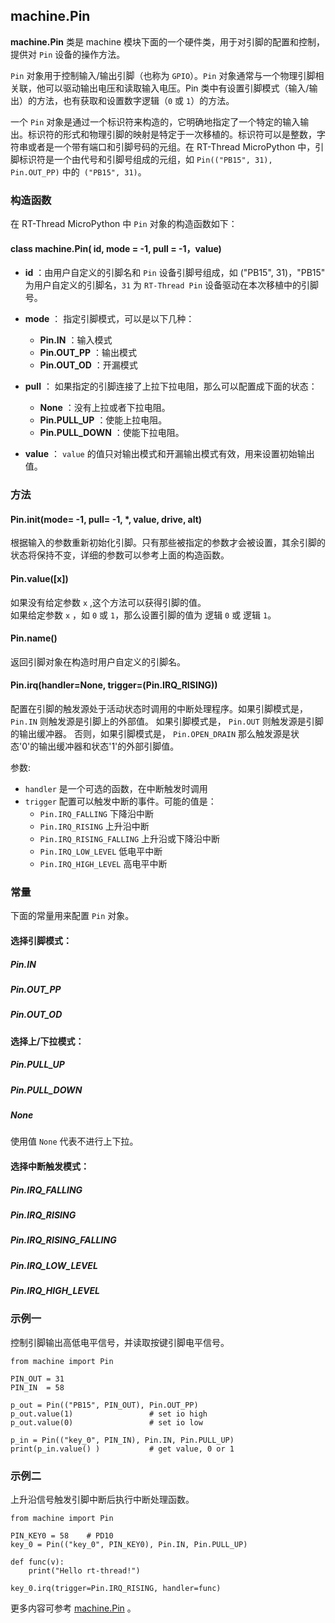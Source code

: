 ## machine.Pin

**machine.Pin** 类是 machine 模块下面的一个硬件类，用于对引脚的配置和控制，提供对 `Pin` 设备的操作方法。

`Pin` 对象用于控制输入/输出引脚（也称为 `GPIO`）。`Pin` 对象通常与一个物理引脚相关联，他可以驱动输出电压和读取输入电压。Pin 类中有设置引脚模式（输入/输出）的方法，也有获取和设置数字逻辑（`0` 或 `1`）的方法。

一个 `Pin` 对象是通过一个标识符来构造的，它明确地指定了一个特定的输入输出。标识符的形式和物理引脚的映射是特定于一次移植的。标识符可以是整数，字符串或者是一个带有端口和引脚号码的元组。在 RT-Thread MicroPython 中，引脚标识符是一个由代号和引脚号组成的元组，如 `Pin(("PB15", 31), Pin.OUT_PP)` 中的` ("PB15", 31)`。

### 构造函数

在 RT-Thread MicroPython 中 `Pin` 对象的构造函数如下：

#### **class machine.Pin**( id, mode = -1, pull = -1，value)
- **id** ：由用户自定义的引脚名和 `Pin`  设备引脚号组成，如 ("PB15", 31)，"PB15" 为用户自定义的引脚名，`31` 为 `RT-Thread Pin` 设备驱动在本次移植中的引脚号。

- **mode** ： 指定引脚模式，可以是以下几种：
    - **Pin.IN** ：输入模式
    - **Pin.OUT_PP** ：输出模式
    - **Pin.OUT_OD** ：开漏模式

- **pull** ： 如果指定的引脚连接了上拉下拉电阻，那么可以配置成下面的状态：
    - **None** ：没有上拉或者下拉电阻。
    - **Pin.PULL_UP** ：使能上拉电阻。
    - **Pin.PULL_DOWN** ：使能下拉电阻。

- **value** ： `value` 的值只对输出模式和开漏输出模式有效，用来设置初始输出值。

### 方法

#### **Pin.init**(mode= -1, pull= -1, \*, value, drive, alt)

根据输入的参数重新初始化引脚。只有那些被指定的参数才会被设置，其余引脚的状态将保持不变，详细的参数可以参考上面的构造函数。

#### **Pin.value**([x])
如果没有给定参数 `x` ,这个方法可以获得引脚的值。  
如果给定参数 `x` ，如 `0` 或 `1`，那么设置引脚的值为 逻辑 `0` 或 逻辑 `1`。

#### **Pin.name**()
返回引脚对象在构造时用户自定义的引脚名。

#### **Pin.irq**(handler=None, trigger=(Pin.IRQ_RISING))

配置在引脚的触发源处于活动状态时调用的中断处理程序。如果引脚模式是， `Pin.IN` 则触发源是引脚上的外部值。 如果引脚模式是， `Pin.OUT` 则触发源是引脚的输出缓冲器。 否则，如果引脚模式是， `Pin.OPEN_DRAIN` 那么触发源是状态'0'的输出缓冲器和状态'1'的外部引脚值。

参数:

- `handler` 是一个可选的函数，在中断触发时调用
- `trigger` 配置可以触发中断的事件。可能的值是：
    - `Pin.IRQ_FALLING` 下降沿中断
    - `Pin.IRQ_RISING` 上升沿中断
    - `Pin.IRQ_RISING_FALLING` 上升沿或下降沿中断
    - `Pin.IRQ_LOW_LEVEL` 低电平中断
    - `Pin.IRQ_HIGH_LEVEL` 高电平中断

### 常量

下面的常量用来配置 `Pin` 对象。 

#### 选择引脚模式：
##### **Pin.IN**
##### **Pin.OUT_PP**
##### **Pin.OUT_OD**

#### 选择上/下拉模式：
##### **Pin.PULL_UP**
##### **Pin.PULL_DOWN**
##### **None**  
使用值 `None` 代表不进行上下拉。

#### 选择中断触发模式：
##### **Pin.IRQ_FALLING**
##### **Pin.IRQ_RISING**
##### **Pin.IRQ_RISING_FALLING**
##### **Pin.IRQ_LOW_LEVEL** 
##### **Pin.IRQ_HIGH_LEVEL** 

### 示例一

控制引脚输出高低电平信号，并读取按键引脚电平信号。

```
from machine import Pin

PIN_OUT = 31
PIN_IN  = 58

p_out = Pin(("PB15", PIN_OUT), Pin.OUT_PP)
p_out.value(1)                 # set io high
p_out.value(0)                 # set io low

p_in = Pin(("key_0", PIN_IN), Pin.IN, Pin.PULL_UP)
print(p_in.value() )           # get value, 0 or 1
```

### 示例二

上升沿信号触发引脚中断后执行中断处理函数。

```
from machine import Pin

PIN_KEY0 = 58    # PD10
key_0 = Pin(("key_0", PIN_KEY0), Pin.IN, Pin.PULL_UP)

def func(v):
    print("Hello rt-thread!")

key_0.irq(trigger=Pin.IRQ_RISING, handler=func)
```
更多内容可参考 [machine.Pin](http://docs.micropython.org/en/latest/pyboard/library/machine.Pin.html)  。